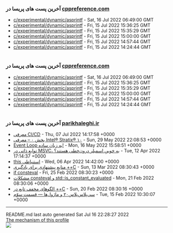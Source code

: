 ### آخرین پست های پریسا در [cppreference.com ](https://cppreference.com)
- [c/experimental/dynamic/asprintf](https://en.cppreference.com/w/c/experimental/dynamic/asprintf) - Sat, 16 Jul 2022 06:49:00 GMT
- [c/experimental/dynamic/asprintf](https://en.cppreference.com/w/c/experimental/dynamic/asprintf) - Fri, 15 Jul 2022 15:36:25 GMT
- [c/experimental/dynamic/asprintf](https://en.cppreference.com/w/c/experimental/dynamic/asprintf) - Fri, 15 Jul 2022 15:35:29 GMT
- [c/experimental/dynamic/asprintf](https://en.cppreference.com/w/c/experimental/dynamic/asprintf) - Fri, 15 Jul 2022 15:00:00 GMT
- [c/experimental/dynamic/asprintf](https://en.cppreference.com/w/c/experimental/dynamic/asprintf) - Fri, 15 Jul 2022 14:57:44 GMT
- [c/experimental/dynamic/asprintf](https://en.cppreference.com/w/c/experimental/dynamic/asprintf) - Fri, 15 Jul 2022 14:24:44 GMT<br> <br>
### آخرین پست های پریسا در [cppreference.com ](https://cppreference.com)
- [c/experimental/dynamic/asprintf](https://en.cppreference.com/w/c/experimental/dynamic/asprintf) - Sat, 16 Jul 2022 06:49:00 GMT
- [c/experimental/dynamic/asprintf](https://en.cppreference.com/w/c/experimental/dynamic/asprintf) - Fri, 15 Jul 2022 15:36:25 GMT
- [c/experimental/dynamic/asprintf](https://en.cppreference.com/w/c/experimental/dynamic/asprintf) - Fri, 15 Jul 2022 15:35:29 GMT
- [c/experimental/dynamic/asprintf](https://en.cppreference.com/w/c/experimental/dynamic/asprintf) - Fri, 15 Jul 2022 15:00:00 GMT
- [c/experimental/dynamic/asprintf](https://en.cppreference.com/w/c/experimental/dynamic/asprintf) - Fri, 15 Jul 2022 14:57:44 GMT
- [c/experimental/dynamic/asprintf](https://en.cppreference.com/w/c/experimental/dynamic/asprintf) - Fri, 15 Jul 2022 14:24:44 GMT<br> <br>
### آخرین پست های پریسا در [parikhaleghi.ir](https://parikhaleghi.ir)
- [معرفی CI/CD](https://parikhaleghi.ir/2022/07/07/ci-cd/) - Thu, 07 Jul 2022 14:17:58 +0000
- [بخش ۰ – معرفی Intel® Stratix® ۱۰](https://parikhaleghi.ir/2022/05/30/0-intel-stratix-10/) - Sun, 29 May 2022 22:08:53 +0000
- [Event Loop به زبان ساده!](https://parikhaleghi.ir/2022/05/16/basic-event-loop/) - Mon, 16 May 2022 15:58:51 +0000
- [توابع ذاتی در MSVC، به خوبیِ اسمبلر درون‌خطی هستند؟](https://parikhaleghi.ir/2022/04/12/intrinsics/) - Tue, 12 Apr 2022 17:14:37 +0000
- [this استنباطی](https://parikhaleghi.ir/2022/04/06/deducing-this/) - Wed, 06 Apr 2022 14:42:00 +0000
- [منابع پیشنهادی برای یادگیری ++C](https://parikhaleghi.ir/2022/03/13/cc-resources/) - Sun, 13 Mar 2022 08:30:43 +0000
- [if consteval](https://parikhaleghi.ir/2022/02/25/if-consteval/) - Fri, 25 Feb 2022 08:30:23 +0000
- [مشکلات consteval و std::is_constant_evaluated](https://parikhaleghi.ir/2022/02/21/cc-consteval/) - Mon, 21 Feb 2022 08:30:06 +0000
- [الگوهای مخفف تابع در ++C](https://parikhaleghi.ir/2022/02/20/cc-abbreviated-function-templates/) - Sun, 20 Feb 2022 08:30:16 +0000
- [سی‌پلاس‌پلاس۲۰ و ماژول‌ها — قسمت سوّم](https://parikhaleghi.ir/2022/02/15/cc-modules-part-3/) - Tue, 15 Feb 2022 10:30:07 +0000<div align="right">
<hr>
</div>
<div align="left">
README.md last auto generated Sat Jul 16 22:28:27 2022
<br>
<a href="https://parikhaleghi.ir" target="_blank">The mechanism of this profile</a>
</div>
<div align="left">
<a href="https://github.com/Mehranalam/PariKhaleghi/actions/workflows/cron.yml"><img src="https://github.com/Mehranalam/PariKhaleghi/actions/workflows/cron.yml/badge.svg"></a>
</div>
